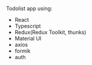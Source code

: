 Todolist app using:

- React
- Typescript
- Redux(Redux Toolkit, thunks)
- Material UI
- axios
- formik
- auth
